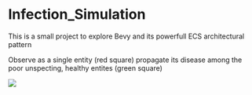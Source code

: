 # Infection_Simulation

This is a small project to explore Bevy and its powerfull ECS architectural pattern

Observe as a single entity (red square) propagate its disease among the poor unspecting, healthy entites (green square)


![]([https://github.com/Your_Repository_Name/Your_GIF_Name.gif](https://imgur.com/a/35OYr10)https://imgur.com/a/35OYr10)
